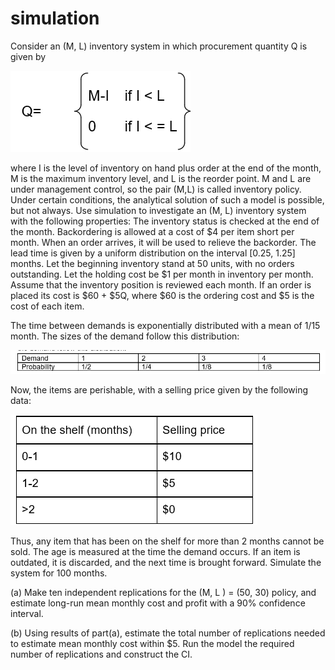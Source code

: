 # simulation

Consider an (M, L) inventory system in which procurement quantity Q is given by

![](https://github.com/kshitij-pro/simulation/blob/ab6d669c4ff6cf0b8eee88174e3dcf2ca718309b/Screenshot%202021-08-13%20161453.png)

where I is the level of inventory on hand plus order at the end of the month, M is the maximum inventory level, and L is the reorder point. M and L are under management control, so the pair (M,L)	is called inventory policy. Under certain conditions, the analytical solution of such a model is possible, but not always. Use simulation to investigate an (M, L) inventory system with the following properties: The inventory status is checked at the end of the month. Backordering is allowed at a cost of $4 per item short per month. When an order arrives, it will be used to relieve the backorder. The lead time is given by a uniform distribution on the interval [0.25, 1.25] months. Let the beginning inventory stand at 50 units, with no orders outstanding. Let the holding cost be $1 per month in inventory per month. Assume that the inventory position is reviewed each month. If an order is placed its cost is $60 + $5Q, where $60 is the ordering cost and $5 is the cost of each item.

The time between demands is exponentially distributed with a mean of 1/15 month. The sizes of the demand follow this distribution:

![](https://github.com/kshitij-pro/simulation/blob/cffe2cb0edff76044f2e9587bfa6b437e87197d5/Screenshot%202021-08-13%20161517.png)

Now, the items are perishable, with a selling price given by the following data:

![](https://github.com/kshitij-pro/simulation/blob/2579c4d4341003baa41e0db70a72eba79478c6a6/Screenshot%202021-08-13%20161536.png)

Thus, any item that has been on the shelf for more than 2 months cannot be sold. The age is measured at the time the demand occurs. If an item is outdated, it is discarded, and the next time is brought forward. Simulate the system for 100 months.

(a)	Make ten independent replications for the (M, L ) = (50, 30) policy, and estimate long-run mean monthly cost and profit with a 90% confidence interval.

(b)	Using results of part(a), estimate the total number of replications needed to estimate mean monthly cost within $5. Run the model the required number of replications and construct the CI.
